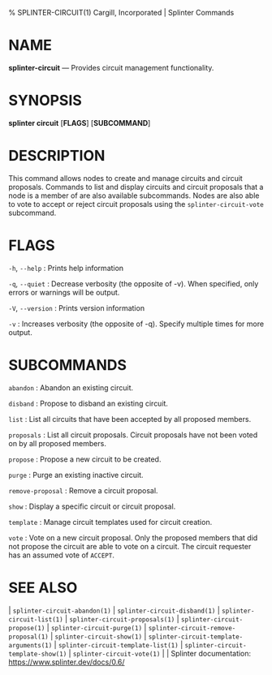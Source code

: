 % SPLINTER-CIRCUIT(1) Cargill, Incorporated | Splinter Commands
<!--
  Copyright 2018-2022 Cargill Incorporated
  Licensed under Creative Commons Attribution 4.0 International License
  https://creativecommons.org/licenses/by/4.0/
-->

NAME
====

**splinter-circuit** — Provides circuit management functionality.

SYNOPSIS
========
**splinter circuit** \[**FLAGS**\] \[**SUBCOMMAND**\]

DESCRIPTION
===========
This command allows nodes to create and manage circuits and circuit proposals.
Commands to list and display circuits and circuit proposals that a node is a member
of are also available subcommands. Nodes are also able to vote to accept or reject
circuit proposals using the `splinter-circuit-vote` subcommand.

FLAGS
=====
`-h`, `--help`
: Prints help information

`-q`, `--quiet`
: Decrease verbosity (the opposite of -v). When specified, only errors or
  warnings will be output.

`-V`, `--version`
: Prints version information

`-v`
: Increases verbosity (the opposite of -q). Specify multiple times for more
  output.

SUBCOMMANDS
===========

`abandon`
: Abandon an existing circuit.

`disband`
: Propose to disband an existing circuit.

`list`
: List all circuits that have been accepted by all proposed members.

`proposals`
: List all circuit proposals. Circuit proposals have not been voted on by all
  proposed members.

`propose`
: Propose a new circuit to be created.

`purge`
: Purge an existing inactive circuit.

`remove-proposal`
: Remove a circuit proposal.

`show`
: Display a specific circuit or circuit proposal.

`template`
: Manage circuit templates used for circuit creation.

`vote`
: Vote on a new circuit proposal. Only the proposed members that did not propose
  the circuit are able to vote on a circuit. The circuit requester has an assumed
  vote of `ACCEPT`.

SEE ALSO
========
| `splinter-circuit-abandon(1)`
| `splinter-circuit-disband(1)`
| `splinter-circuit-list(1)`
| `splinter-circuit-proposals(1)`
| `splinter-circuit-propose(1)`
| `splinter-circuit-purge(1)`
| `splinter-circuit-remove-proposal(1)`
| `splinter-circuit-show(1)`
| `splinter-circuit-template-arguments(1)`
| `splinter-circuit-template-list(1)`
| `splinter-circuit-template-show(1)`
| `splinter-circuit-vote(1)`
|
| Splinter documentation: https://www.splinter.dev/docs/0.6/
